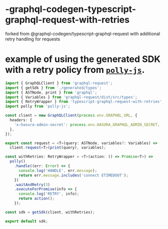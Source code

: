 # -graphql-codegen-typescript-graphql-request-with-retries
forked from @graphql-codegen/typescript-graphql-request with additional retry handling for requests

# example of using the generated SDK with a retry policy from [`polly-js`](https://github.com/mauricedb/polly-js).

```typescript
import { GraphQLClient } from 'graphql-request';
import { getSdk } from './generated/types';
import { ASTNode, print } from 'graphql';
import { Variables } from 'graphql-request/dist/src/types';
import { RetryWrapper } from 'typescript-graphql-request-with-retries';
import polly from 'polly-js';

const client = new GraphQLClient(process.env.GRAPHQL_URL, {
  headers: {
    'x-hasura-admin-secret': process.env.HASURA_GRAPHQL_ADMIN_SECRET,
  },
});

export const request = <T>(query: ASTNode, variables?: Variables) =>
  client.request<T>(print(query), variables);

const withRetries: RetryWrapper = <T>(action: () => Promise<T>) =>
  polly()
    .handle((err: Error) => {
      console.log('HANDLE', err.message);
      return err.message.includes('connect ETIMEDOUT');
    })
    .waitAndRetry(3)
    .executeForPromise(info => {
      console.log('RETRY', info);
      return action();
    });

const sdk = getSdk(client, withRetries);

export default sdk;
```
